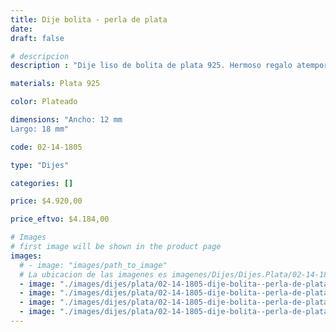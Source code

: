 ```yaml
---
title: Dije bolita - perla de plata
date: 
draft: false

# descripcion
description : "Dije liso de bolita de plata 925. Hermoso regalo atemporal."

materials: Plata 925

color: Plateado

dimensions: "Ancho: 12 mm 
Largo: 18 mm"

code: 02-14-1805

type: "Dijes"

categories: []

price: $4.920,00

price_eftvo: $4.184,00

# Images
# first image will be shown in the product page
images:
  # - image: "images/path_to_image"
  # La ubicacion de las imagenes es imagenes/Dijes/Dijes.Plata/02-14-1805-dije-bolita--perla-de-plata
  - image: "./images/dijes/plata/02-14-1805-dije-bolita--perla-de-plata_a.jpg"
  - image: "./images/dijes/plata/02-14-1805-dije-bolita--perla-de-plata_b.jpg"
  - image: "./images/dijes/plata/02-14-1805-dije-bolita--perla-de-plata_c.jpg"
  - image: "./images/dijes/plata/02-14-1805-dije-bolita--perla-de-plata_d.jpg"
---
```

